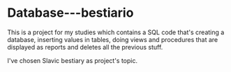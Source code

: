 # Database---bestiario


This is a project for my studies which contains a SQL code that's creating a database, inserting values in tables, doing views and procedures that are displayed as reports and deletes all the previous stuff.

I've chosen Slavic bestiary as project's topic.

